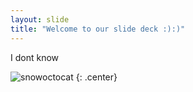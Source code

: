 ```yaml
---
layout: slide
title: "Welcome to our slide deck :):)"
---
```


I dont know

![snowoctocat](https://octodex.github.com/images/snowoctocat.png)
{: .center}
